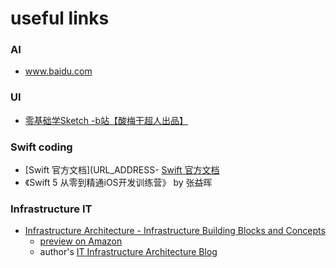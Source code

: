 # useful links

### AI
- www.baidu.com

### UI
- [零基础学Sketch -b站【酸梅干超人出品】](https://www.bilibili.com/video/BV1YM411J7wg/?spm_id_from=333.788.videopod.episodes&vd_source=b68b3b58a3aab21e75d31ee72037d8bd&p=4)

### Swift coding
- [Swift 官方文档](URL_ADDRESS- [Swift 官方文档](https://docs.swift.org/swift-book/)
- 《Swift 5 从零到精通iOS开发训练营》 by 张益晖

### Infrastructure IT
- [Infrastructure Architecture - Infrastructure Building Blocks and Concepts](https://sjaaklaan.nl/?e=183)
    - [preview on Amazon](https://www.amazon.com/Infrastructure-Architecture-Building-Blocks-Concepts-ebook/dp/B0C22WK9HD/ref=sr_1_1?dib=eyJ2IjoiMSJ9.prdnndTMB1Hs5Z8h5yMTcJ4Rb89tA5FXXbPifEUY1jzjL3-jg1JLp63KtGhkxO7p.l7ivsgaQ_xobBlARPt9RgpoEtWPfLNnGfSOQRuX2Et0&dib_tag=se&keywords=IT+Infrastructure+Architecture+-+Infrastructure+Building+Blocks+and+Concepts&qid=1738486090&sr=8-1&asin=B0C22WK9HD&revisionId=c1846721&format=1&depth=1)
    - author's [IT Infrastructure Architecture Blog](https://sjaaklaan.nl/)
